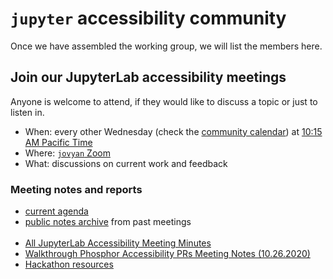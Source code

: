 # `jupyter` accessibility community

Once we have assembled the working group, we will list the members here.

## Join our JupyterLab accessibility meetings

Anyone is welcome to attend, if they would like to discuss a topic or just to listen in.

- When: every other Wednesday (check the [community calendar](https://jupyter.readthedocs.io/en/latest/community/content-community.html#jupyter-community-meetings)) at [10:15 AM Pacific Time](https://dateful.com/convert/san-francisco-california?t=1015am)
- Where: [`jovyan` Zoom](https://zoom.us/my/jovyan?pwd=c0JZTHlNdS9Sek9vdzR3aTJ4SzFTQT09)
- What: discussions on current work and feedback

### Meeting notes and reports

- [current agenda](https://hackmd.io/WnaWXboXSiGoqWvev_fAvA)
- [public notes archive](https://github.com/jupyterlab/team-compass/issues/98) from past meetings
<br/><br/>
- [All JupyterLab Accessibility Meeting Minutes](./meeting-minutes/jupyterlab-accessibility-meetings/all-minutes.md)
- [Walkthrough Phosphor Accessibility PRs Meeting Notes (10.26.2020)](./meeting-minutes/lumino/walkthrough-phosphor-prs.md)
- [Hackathon resources](./meeting-minutes/2019-web4all-hackathon/hackathon-resources.md)

